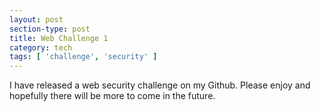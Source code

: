 ```yaml
---
layout: post
section-type: post
title: Web Challenge 1
category: tech
tags: [ 'challenge', 'security' ]
---
```


I have released a web security challenge on my Github. Please enjoy and hopefully there will be more to come in the future.

